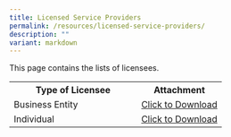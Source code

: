 ```yaml
---
title: Licensed Service Providers
permalink: /resources/licensed-service-providers/
description: ""
variant: markdown
---
```

This page contains the lists of licensees. 

<table>
<tbody><tr>
	<th width="60%"><b>Type of Licensee</b></th>
	<th width="40%"><b>Attachment</b></th>
</tr>
<tr>
	<td>Business Entity</td>
<td><a href="/files/licensed%20service%20providers/list_of_licensed_business_entities_29aug.pdf" download="">Click to Download</a></td>
</tr>
<tr>
	<td>Individual</td>
<td><a href="/files/licensed%20service%20providers/list_of_licensed_individuals_29aug.pdf" download="">Click to Download</a></td>
</tr>
</tbody>
</table>